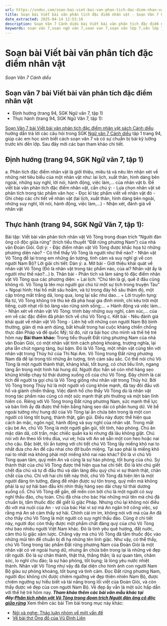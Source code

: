```yaml
---
url: https://vndoc.com/soan-bai-viet-bai-van-phan-tich-dac-diem-nhan-vat-273472
title: Soạn bài Viết bài văn phân tích đặc điểm nhân vật - Soạn Văn 7 Cánh diều - VnDoc.com
date_extracted: 2025-04-14 12:53:16
description: Soạn Văn 7 Cánh diều bài Viết bài văn phân tích đặc điểm nhân vật bao gồm đáp án chi tiết cho các câu hỏi trong SGK Ngữ văn 7, giúp các em có sự chuẩn bị bài kỹ lưỡng.
keywords: soạn văn 7,soạn ngữ văn 7,soan van 7,soạn văn lớp 7,văn lớp 7,ngữ văn lớp 7,giải văn 7,soạn văn 7 tập 1,soạn văn lớp 7 tập 1,Soạn bài Viết bài văn phân tích đặc điểm nhân vật,soạn văn 7 cánh diều,Viết bài văn phân tích đặc điểm nhân vật,soạn bài Viết bài văn phân tích đặc điểm nhân vật lớp 7,soạn bài lớp 7,Soạn Văn 7 Viết bài văn phân tích đặc điểm nhân vật,Soạn Văn lớp 7 Viết bài văn phân tích đặc điểm nhân vật,soạn văn 7 bài Viết bài văn phân tích đặc điểm nhân vật
---
```


# Soạn bài Viết bài văn phân tích đặc điểm nhân vật
 _Soạn Văn 7 Cánh diều_
## Soạn văn 7 bài Viết bài văn phân tích đặc điểm nhân vật
  * Định hướng \(trang 94, SGK Ngữ văn 7, tập 1\)
  * Thực hành \(trang 94, SGK Ngữ Văn 7, tập 1\):

[Soạn Văn 7 bài Viết bài văn phân tích đặc điểm nhân vật sách Cánh diều](<https://vndoc.com/soan-bai-viet-bai-van-phan-tich-dac-diem-nhan-vat-273472>) hướng dẫn trả lời các câu hỏi trong SGK [Ngữ văn 7 Cánh diều](<https://vndoc.com/ngu-van-7-tap-1-cd>) tập 1 trang 94, giúp các em học sinh biết cách soạn văn 7 và có sự chuẩn bị bài kỹ lưỡng trước khi đến lớp. Sau đây mời các bạn tham khảo chi tiết.
## Định hướng \(trang 94, SGK Ngữ văn 7, tập 1\)
a. Phân tích đặc điểm nhân vật là giới thiệu, miêu tả và nêu lên nhận xét về những nét tiêu biểu của một nhân vật như: lai lịch, xuất thân, hình dáng bên ngoài, những suy nghĩ, lời nói, hành động, việc làm,... của nhân vật
b. Để viết bài văn phân tích đặc điểm nhân vật, cần chú ý:
\- Lựa chọn nhân vật sẽ phân tích trong tác phẩm văn học
\- Đọc kĩ tác phẩm viết về nhân vật đó
\- Ghi chép các chi tiết về nhân vật \(lai lịch, xuất thân, hình dáng bên ngoài, những suy nghĩ, lời nói, hành động, việc làm,...\)
\- Nhận xét, đánh giá về nhân vật
## Thực hành \(trang 94, SGK Ngữ Văn 7, tập 1\):
Bài tập: Viết bài văn phân tích nhân vật Võ Tòng trong đoạn trích “Người đàn ông cô độc giữa rừng” \(trích tiểu thuyết “Đất rừng phương Nam”\) của nhà văn Đoàn Giỏi.
Gợi ý:
\- Đặc điểm nhân vật Võ Tòng được khắc họa từ những phương diện nào?
\- Có thể thấy Võ Tòng là người như thế nào?
\- Nhân vật Võ Tòng để lại trong em những ấn tượng, tình cảm và suy nghĩ gì về con người Nam Bộ?
Lời giải chi tiết:
Dàn ý:
a. Mở bài
\- Giới thiệu khái quát về nhân vật Võ Tòng \(Đó là nhân vật trong tác phẩm nào, của ai? Nhân vật ấy là người như thế nào?...\)
b. Thân bài
\- Phân tích và làm sáng tỏ đặc điểm nhân vật Võ Tòng qua các phương diện:
\+ Lai lịch: “Chú tên là gì, quê ở đâu cũng không rõ. Võ Tòng là tên mọi người gọi chú từ một sự tích trong truyện Tàu”
\+ Ngoại hình: Hai hố mắt sâu hoắm, và từ trong đáy hố sâu thâm đó, một cặp tròng mắt trắng dã, long qua, long lại sắc như dao…
\+ Lời truyền tụng: Ra từ, Võ Tòng không trẻ thù kẻ đã phá hoại gia đình mình, chỉ kêu trời một tiếng, cười nhạt rồi bỏ làng vào rừng sinh sống;...
\+ Hành động và việc làm…
\- Nhận xét về nhân vật Võ Tòng: trình bày những suy nghĩ, cảm xúc,... của em về các đặc điểm đã phân tích về chú Võ Tòng
c. Kết bài
\- Nêu đánh giá khái quát về nhân vật Võ Tòng
\- Liên hệ với những con người Nam Bộ bình thường, giản dị mà anh dũng, bất khuất trong hai cuộc kháng chiến chống thực dân Pháp và đế quốc Mỹ; từ đó, rút ra bài học cho mình và thế hệ trẻ hôm nay
**Bài tham khảo:**
Trong tiểu thuyết Đất rừng phương Nam của nhà văn Đoàn Giỏi, có một nhân vật tính cách phóng khoáng, trượng nghĩa, lại pha lẫn chút ngang tàng, bụi bặm. Đó là Võ Tòng, một nhân vật cùng tên với nhân vật trong Thủy hử của Thi Nại Am. Võ Tòng trong Đất rừng phương Nam đã để lại trong tôi những ấn tượng, tình cảm sâu sắc.
Có thể nói chú Võ Tòng là một người thành thật, khảng khái, tốt bụng, có chút liều lĩnh, ngang tàng ẩn trong một hình hài hung dữ. Người đọc hẳn sẽ còn nhớ hàng sẹo khủng khiếp chạy từ thái dương xuống cổ của chú Võ Tòng. Đây chính là cái tích để người ta gọi chú là Võ Tòng giống như nhân vật trong Thủy hử. Bởi Võ Tòng trong Thủy hử là một người vô cùng khỏe mạnh, đã tay đôi đấu với hổ và giành chiến thắng. Việc đánh hổ cho thấy Võ Tòng dù là nhân vật trong tác phẩm nào cũng có một sức mạnh thật phi thường và một bản lĩnh hiếm có. Riêng với Võ Tòng trong Đất rừng phương Nam, sức mạnh thể lực và bản lĩnh ấy đã được thể hiện bằng hàng sẹo dài có phần hung dữ.
Vẻ bề ngoài tưởng như hung dữ của Võ Tòng lại ẩn chứa bên trong là một con người có lòng tốt bụng, thành thật, gần gũi. Điều này được thể hiện qua cách ăn mặc, ngôn ngữ, hành động và suy nghĩ của nhân vật. Trong mắt cậu bé An, chú Võ Tòng là một người gần gũi, tốt tính, hào phóng. Chú ăn mặc dân dã, cởi trần, mặc chiếc quần ka ki nhưng đã lâu không giặt. Chú nói với An theo lối trêu đùa, vui vẻ; hứa với An sẽ sẵn một con heo hoặc nai cho cậu. Đặc biệt, tôi ấn tượng với chi tiết chú Võ Tòng lấy miếng khô nai to nhất đưa cho An để cậu nhai cho đỡ buồn miệng. Tại sao phải là miếng khô nai to nhất mà không phải một miếng khô nai nào khác? Đó là vì chú Võ Tòng quan tâm, quý mến An và cũng là sự hào phóng, tốt bụng của chú.
Sự thành thật của chú Võ Tòng được thể hiện qua hai chi tiết. Đó là khi chú giết chết địa chủ và tự đi đầu thú và dân làng đều quý chú vì sự thành thật, chân chất của chú. Chỉ với hai chi tiết này thôi, chú Võ Tòng đã hiện lên là một người đáng tin tưởng, đáng để nhận được sự tôn trọng, quý mến mà không phải là sự sợ hãi ban đầu khi nhìn thấy hàng sẹo dài chạy từ thái dương xuống cổ.
Chú Võ Tòng dễ gần, dễ mến còn bởi chú là một người có suy nghĩ thấu đáo, chu toàn. Chú đã chia cho bác Hai những mũi tên mà chú đã chuẩn bị, tẩm thuốc độc để giết lũ giặc Pháp. Nhưng chú lại không nói điều đó với má nuôi của An - vợ của bác Hai vì sợ má An ngăn trở công việc, sợ rằng má An sẽ cảm thấy sợ hãi. Chính cái im ỉm, không nói với má của An đã cho thấy chú Võ Tòng là một người có suy nghĩ thấu đáo. Cũng ở chi tiết này, người đọc còn thấy được một phầm chất đáng quý của chú Võ Tòng như bao nhiêu người Việt Nam khác. Đó là tình yêu quê hương, đất nước, căm thù lũ giặc xâm lược. Chẳng vậy mà chú Võ Tòng đã tẩm thuốc độc vào những mũi tên để chuẩn bị đi hạ những tên lính giặc.
Như vậy, có thể thấy, chú Võ Tòng trong tác phẩm Đất rừng phương Nam của Đoàn Giỏi là một nhân vật có vẻ ngoài hung dữ, nhưng ẩn chứa bên trong lại là những vẻ đẹp rất người. Đó là sự chân thành, thật thà, thẳng thắn; là sự quan tâm, chăm sóc, lo nghĩ chu đáo; là sự hào phóng, tốt bụng; là lòng yêu nước nhiệt thành. Nhân vật Võ Tòng như vậy đã đại diện cho hình ảnh con người Nam Bộ giàu sự phóng khoáng, tốt bụng và tình cảm. Đọc Đất rừng phương Nam, người đọc không chỉ được chiêm ngưỡng vẻ đẹp thiên nhiên Nam Bộ, được chiêm ngưỡng sự hiểu biết và tài năng trong lối viết của Đoàn Giỏi, và còn thấy được vẻ đẹp của con người Nam Bộ. Vẻ đẹp ấy vẫn là một sức hấp dẫn với thế hệ trẻ hôm nay.
_**Tham khảo thêm các bài văn mẫu khác tại đây:[Phân tích nhân vật Võ Tòng trong đoạn trích Người đàn ông cô độc giữa rừng](<https://vndoc.com/phan-tich-nhan-vat-vo-tong-trong-doan-trich-nguoi-dan-ong-co-doc-giua-rung-272103>)**_
Xem thêm các bài Tìm bài trong mục này khác:
  * [Nói và nghe: Thảo luận nhóm về một vấn đề](</soan-bai-noi-va-nghe-thao-luan-nhom-ve-mot-van-de-273480>)
  * [Về bài thơ Ông đồ của Vũ Đình Liên](</soan-bai-ve-bai-tho-ong-do-cua-vu-dinh-lien-273486>)

